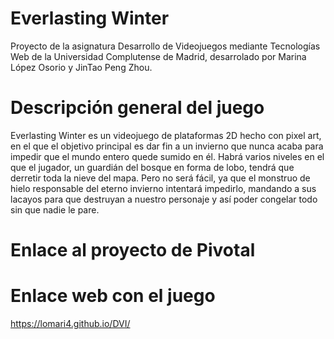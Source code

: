 # Everlasting Winter
Proyecto de la asignatura Desarrollo de Videojuegos mediante Tecnologías Web de la Universidad Complutense de Madrid, desarrolado por Marina López Osorio y JinTao Peng Zhou.

# Descripción general del juego
Everlasting Winter es un videojuego de plataformas 2D hecho con pixel art, en el que el objetivo principal es dar fin a un invierno que nunca acaba para impedir que el mundo entero quede sumido en él. Habrá varios niveles en el que el jugador, un guardián del bosque en forma de lobo, tendrá que derretir toda la nieve del mapa. Pero no será fácil, ya que el monstruo de hielo responsable del eterno invierno intentará impedirlo, mandando a sus lacayos para que destruyan a nuestro personaje y así poder congelar todo sin que nadie le pare.

# Enlace al proyecto de Pivotal

# Enlace web con el juego

https://lomari4.github.io/DVI/
